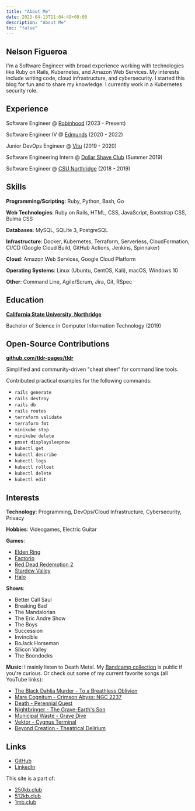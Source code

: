 ```yaml
---
title: "About Me"
date: 2023-04-13T11:04:49+08:00
description: "About Me"
toc: "false"
---
```


## Nelson Figueroa

I'm a Software Engineer with broad experience working with technologies like 
Ruby on Rails, Kubernetes, and Amazon Web Services. 
My interests include writing code, cloud infrastructure, and cybersecurity.
I started this blog for fun and to share my knowledge. 
I currently work in a Kubernetes security role.


## Experience

Software Engineer @ [Robinhood](https://robinhood.com) (2023 - Present)

Software Engineer IV @ [Edmunds](https://edmunds.com) (2020 - 2022)

Junior DevOps Engineer @ [Vitu](https://vitu.com/) (2019 - 2020)

Software Engineering Intern @ [Dollar Shave Club](https://dollarshaveclub.com/) (Summer 2019)

Software Engineer @ [CSU Northridge](https://csun.edu/) (2018 - 2019)

## Skills

**Programming/Scripting**: Ruby, Python, Bash, Go

**Web Technologies**: Ruby on Rails, HTML, CSS, JavaScript, Bootstrap CSS, Bulma CSS

**Databases**: MySQL, SQLite 3, PostgreSQL

**Infrastructure**: Docker, Kubernetes, Terraform, Serverless, CloudFormation, CI/CD (Google Cloud Build, GitHub Actions, Jenkins, Spinnaker)

**Cloud**: Amazon Web Services, Google Cloud Platform

**Operating Systems**: Linux (Ubuntu, CentOS, Kali), macOS, Windows 10

**Other**: Command Line, Agile/Scrum, Jira, Git, RSpec

##  Education 

**[California State University, Northridge](https://www.csun.edu/)**

Bachelor of Science in Computer Information Technology (2019)

## Open-Source Contributions

**[github.com/tldr-pages/tldr](https://github.com/tldr-pages/tldr/commits?author=nelsonfigueroa)**

Simplified and community-driven "cheat sheet" for command line tools.

Contributed practical examples for the following commands: 
- `rails generate`
- `rails destroy`
- `rails db`
- `rails routes`
- `terraform validate`
- `terraform fmt`
- `minikube stop`
- `minikube delete`
- `pmset displaysleepnow`
- `kubectl get`
- `kubectl describe`
- `kubectl logs`
- `kubectl rollout`
- `kubectl delete`
- `kubectl edit`

## Interests

**Technology**: Programming, DevOps/Cloud Infrastructure, Cybersecurity, Privacy

**Hobbies**: Videogames, Electric Guitar

**Games**: 
- [Elden Ring](https://en.bandainamcoent.eu/elden-ring/elden-ring)
- [Factorio](https://www.factorio.com/)
- [Red Dead Redemption 2](https://www.rockstargames.com/reddeadredemption2/)
- [Stardew Valley](https://www.stardewvalley.net/)
- [Halo](https://store.steampowered.com/app/976730/Halo_The_Master_Chief_Collection/)

**Shows**:
- Better Call Saul
- Breaking Bad
- The Mandalorian
- The Eric Andre Show
- The Boys
- Succession
- Invincible
- BoJack Horseman
- Silicon Valley
- The Boondocks

**Music**: I mainly listen to Death Metal. My [Bandcamp collection](https://bandcamp.com/nelsonfigueroa) is public if you're curious. Or check out some of my current favorite songs (all YouTube links):

- [The Black Dahlia Murder - To a Breathless Oblivion](https://www.youtube.com/watch?v=K0lhfICzWKI)
- [Mare Cognitum - Crimson Abyss: NGC 2237](https://www.youtube.com/watch?v=0kdx79x90HI)
- [Death - Perennial Quest](https://www.youtube.com/watch?v=qcVp-ggYIEc)
- [Nightbringer - The Grave-Earth's Son](https://www.youtube.com/watch?v=EGA3vcKxYec)
- [Municipal Waste - Grave Dive](https://www.youtube.com/watch?v=oMchF3XeRD4)
- [Vektor - Cygnus Terminal](https://www.youtube.com/watch?v=BpL3j8sCPAw)
- [Beyond Creation - Theatrical Delirium](https://www.youtube.com/watch?v=aBNb3HR-ihA)

## Links
- [GitHub](https://github.com/nelsonfigueroa)
- [LinkedIn](https://www.linkedin.com/in/nelsonfigueroa1/)

This site is a part of:
- [250kb.club](https://250kb.club)
- [512kb.club](https://512kb.club)
- [1mb.club](https://1mb.club)
